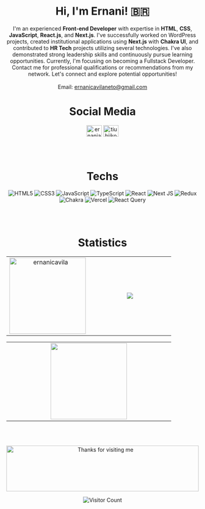<div align='center'>

# Hi, I'm Ernani! 🇧🇷

I'm an experienced **Front-end Developer** with expertise in **HTML**, **CSS**, **JavaScript**, **React.js**, and **Next.js**. I've successfully worked on WordPress projects, created institutional applications using **Next.js** with **Chakra UI**, and contributed to **HR Tech** projects utilizing several technologies. I've also demonstrated strong leadership skills and continuously pursue learning opportunities. Currently, I'm focusing on becoming a Fullstack Developer. Contact me for professional qualifications or recommendations from my network. Let's connect and explore potential opportunities!
 <br />
	 <br />
	Email: ernanicavilaneto@gmail.com
	<br />

# Social Media
<p align="center">
<a href="https://linkedin.com/in/ernaniavila" target="_blank"><img align="center" src="https://raw.githubusercontent.com/rahuldkjain/github-profile-readme-generator/master/src/images/icons/Social/linked-in-alt.svg" alt="ernaniavila" height="30" width="40" /></a>
<a href="https://instagram.com/ernaniavila" target="_blank"><img align="center" src="https://raw.githubusercontent.com/rahuldkjain/github-profile-readme-generator/master/src/images/icons/Social/instagram.svg" alt="tiuhiikou" height="30" width="40" /></a>
</p>

 <br /> <br />
# Techs
![HTML5](https://img.shields.io/badge/html5-%23E34F26.svg?style=for-the-badge&logo=html5&logoColor=white)
![CSS3](https://img.shields.io/badge/css3-%231572B6.svg?style=for-the-badge&logo=css3&logoColor=white)
![JavaScript](https://img.shields.io/badge/javascript-%23323330.svg?style=for-the-badge&logo=javascript&logoColor=%23F7DF1E)
![TypeScript](https://img.shields.io/badge/typescript-%23007ACC.svg?style=for-the-badge&logo=typescript&logoColor=white)
![React](https://img.shields.io/badge/react-%2320232a.svg?style=for-the-badge&logo=react&logoColor=%2361DAFB)
![Next JS](https://img.shields.io/badge/Next-black?style=for-the-badge&logo=next.js&logoColor=white)
![Redux](https://img.shields.io/badge/redux-%23593d88.svg?style=for-the-badge&logo=redux&logoColor=white)
![Chakra](https://img.shields.io/badge/chakra-%234ED1C5.svg?style=for-the-badge&logo=chakraui&logoColor=white)
![Vercel](https://img.shields.io/badge/vercel-%23000000.svg?style=for-the-badge&logo=vercel&logoColor=white)
![React Query](https://img.shields.io/badge/-React%20Query-FF4154?style=for-the-badge&logo=react%20query&logoColor=white)


 <br /> <br />
# Statistics
  
<table>
				<tr>
					<td width="50%" align="center" vertical-align="middle">
						<img
							height="200em"
							align="center"
							src="https://github-readme-streak-stats.herokuapp.com/?user=ernanicavila&theme=dark"
							alt="ernanicavila"
						/>
					</td>
					<td width="50%" align="center" vertical-align="middle">
						<img
							heigth="200em"
							align="center"
							src="https://github-readme-stats.vercel.app/api?username=ernanicavila&show_icons=true&theme=dark"
						/>
					</td>
				</tr>
			</table>
		<table>
				<tr>
					<td width="50%" align="center" vertical-align="middle">
						<img
							height="200em"
							align="center"
							src="https://github-readme-stats.vercel.app/api/top-langs/?username=ernanicavila&theme=dark&layout=compact"
						/>
					</td>
				</tr>
			</table>

  


 <br /> <br />
 
 
 
 <img height="120" alt="Thanks for visiting me" width="100%" src="https://raw.githubusercontent.com/BrunnerLivio/brunnerlivio/master/images/marquee.svg" />
<br />

![Visitor Count](https://profile-counter.glitch.me/ernanicavila/count.svg)


</div>
